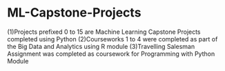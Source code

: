 # ML-Capstone-Projects
(1)Projects prefixed 0 to 15 are Machine Learning Capstone Projects completed using Python
(2)Courseworks 1 to 4 were completed as part of the Big Data and Analytics using R module
(3)Travelling Salesman Assignment was completed as coursework for Programming with Python Module
